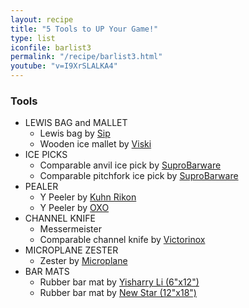```yaml
---
layout: recipe
title: "5 Tools to UP Your Game!"
type: list
iconfile: barlist3
permalink: "/recipe/barlist3.html"
youtube: "v=I9XrSLALKA4"
---
```


### Tools

- LEWIS BAG and MALLET
    - Lewis bag by <a href="https://amzn.to/36swVa1" target="_blank">Sip</a> 
    - Wooden ice mallet by <a href="https://amzn.to/2JhCgZ6" target="_blank">Viski</a>
- ICE PICKS
    - Comparable anvil ice pick by <a href="https://amzn.to/3B2Qm5V" target="_blank">SuproBarware</a>
    - Comparable pitchfork ice pick by <a href="https://amzn.to/3B3dOQu" target="_blank">SuproBarware</a>
- PEALER
    - Y Peeler by <a href="https://amzn.to/36tNxOo" target="_blank">Kuhn Rikon</a>
    - Y Peeler by <a href="https://amzn.to/3g7WJv5" target="_blank">OXO</a>
- CHANNEL KNIFE
    - Messermeister
    - Comparable channel knife by <a href="https://amzn.to/3iofZXL" target="_blank">Victorinox</a>
- MICROPLANE ZESTER
    - Zester by <a href="https://amzn.to/2VCLDF0" target="_blank">Microplane</a>
- BAR MATS
    - Rubber bar mat by <a href="https://amzn.to/3h2IJER" target="_blank">Yisharry Li (6"x12")</a>
    - Rubber bar mat by <a href="https://amzn.to/39HqQZ5" target="_blank">New Star (12"x18")</a>

    
<script type="application/ld+json">
{
  "@context": "https://schema.org",
  "@type": "Recipe",
  "author": "{{ page.author }}",
  "description": "{{ page.excerpt | strip_html | replace: '"', "'" }}",
  "image": "{% for ingredient in site.data[page.iconfile].images.ingredient limit: 1 %}{{ ingredient.url }}{% endfor %}",
  "recipeIngredient": [
  ],
  "name": "{{ page.title }}",
  "recipeInstructions": "",
  "recipeYield": "1 cocktail"
}
</script>

    